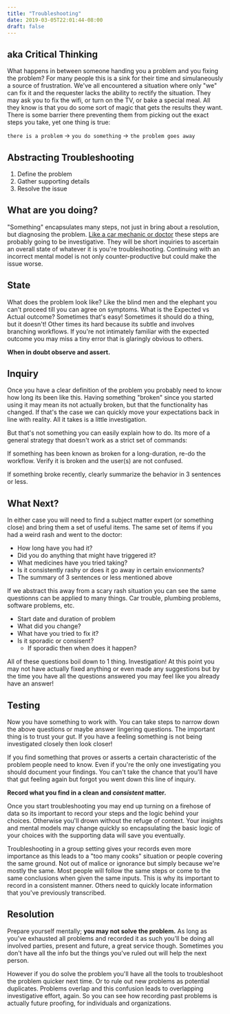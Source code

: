 ```yaml
---
title: "Troubleshooting"
date: 2019-03-05T22:01:44-08:00
draft: false
---
```


## aka Critical Thinking
What happens in between someone handing you a problem and you fixing the problem?  For many people this is a sink for their time and simulaneously a source of frustration. We've all encountered a situation where only "we" can fix it and the requester lacks the ability to rectify the situation. They may ask you to fix the wifi, or turn on the TV, or bake a special meal. All they know is that you do some sort of magic that gets the results they want.  There is some barrier there preventing them from picking out the exact steps you take, yet one thing is true:

`there is a problem` -> `you do something` -> `the problem goes away`

## Abstracting Troubleshooting
1. Define the problem
2. Gather supporting details
3. Resolve the issue

## What are you doing?
"Something" encapsulates many steps, not just in bring about a resolution, but diagnosing the problem.  [Like a car mechanic or doctor](https://www.npr.org/sections/health-shots/2019/02/27/697788394/does-your-knee-make-more-of-a-click-or-a-clack-teaching-car-talk-to-new-docs) these steps are probably going to be investigative.  They will be short inquiries to ascertain an overall state of whatever it is you're troubleshooting.  Continuing with an incorrect mental model is not only counter-productive but could make the issue worse.

## State
What does the problem look like?  Like the blind men and the elephant you can't proceed till you can agree on symptoms.  What is the Expected vs Actual outcome?  Sometimes that's easy!  Sometimes it should do a thing, but it doesn't!  Other times its hard because its subtle and involves branching workflows.  If you're not intimately familiar with the expected outcome you may miss a tiny error that is glaringly obvious to others.

**When in doubt observe and assert.**

## Inquiry
Once you have a clear definition of the problem you probably need to know how long its been like this.  Having something "broken" since you started using it may mean its not actually broken, but that the functionality has changed.  If that's the case we can quickly move your expectations back in line with reality.  All it takes is a little investigation.

But that's not something you can easily explain how to do.  Its more of a general strategy that doesn't work as a strict set of commands:

If something has been known as broken for a long-duration, re-do the workflow.  Verify it is broken and the user(s) are not confused.

If something broke recently, clearly summarize the behavior in 3 sentences or less.

## What Next?
In either case you will need to find a subject matter expert (or something close) and bring them a  set of useful items.  The same set of items if you had a weird rash and went to the doctor:

- How long have you had it?
- Did you do anything that might have triggered it?
- What medicines have you tried taking?
- Is it consistently rashy or does it go away in certain envionments?
- The summary of 3 sentences or less mentioned above

If we abstract this away from a scary rash situation you can see the same questionns can be applied to many things.  Car trouble, plumbing problems, software problems, etc.

- Start date and duration of problem
- What did you change?
- What have you tried to fix it?
- Is it sporadic or consisent?
  - If sporadic then when does it happen?

All of these questions boil down to 1 thing.  Investigation!  At this point you may not have actually fixed anything or even made any suggestions but by the time you have all the questions answered you may feel like you already have an answer!

## Testing
Now you have something to work with.  You can take steps to narrow down the above questions or maybe answer lingering questions.  The important thing is to trust your gut.  If you have a feeling something is not being investigated closely then look closer!  

If you find something that proves or asserts a certain characteristic of the problem people need to know.  Even if you're the only one investigating you should document your findings.  You can't take the chance that you'll have that gut feeling again but forgot you went down this line of inquiry.

**Record what you find in a clean and *consistent* matter.**

Once you start troubleshooting you may end up turning on a firehose of data so its important to record your steps and the logic behind your choices.  Otherwise you'll drown without the refuge of context.  Your insights and mental models may change quickly so encapsulating the basic logic of your choices with the supporting data will save you eventually.

Troubleshooting in a group setting gives your records even more importance as this leads to a "too many cooks" situation or people covering the same ground.  Not out of malice or ignorance but simply because we're mostly the same.  Most people will follow the same steps or come to the same conclusions when given the same inputs.  This is why its important to record in a consistent manner. Others need to quickly locate information that you've previously transcribed.

## Resolution
Prepare yourself mentally;  **you may not solve the problem.**  As long as you've exhausted all problems and recorded it as such you'll be doing all involved parties, present and future, a great service though.  Sometimes you don't have all the info but the things you've ruled out will help the next person.

However if you do solve the problem you'll have all the tools to troubleshoot the problem quicker next time.  Or to rule out new problems as potential duplicates.  Problems overlap and this confusion leads to overlapping investigative effort, again.  So you can see how recording past problems is actually future proofing, for individuals and organizations.